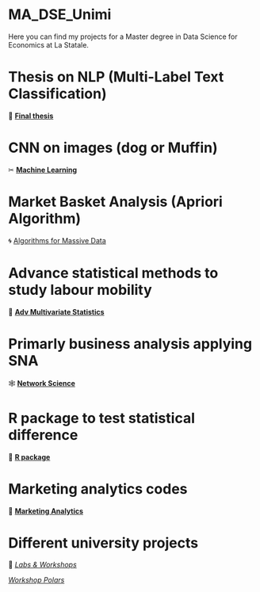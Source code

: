 # MA_DSE_Unimi
Here you can find my projects for a Master degree in Data Science for Economics at La Statale.

# Thesis on NLP (Multi-Label Text Classification)
🎊 [**Final thesis**](https://github.com/dariashcherbakovaaa/MA_DSE_Unimi/tree/Thesis)


# CNN on images (dog or Muffin)
✂ [**Machine Learning**](https://github.com/dariashcherbakovaaa/ML_muffins-VS-chihua)

# Market Basket Analysis (Apriori Algorithm)
🌀 [Algorithms for Massive Data](https://github.com/dariashcherbakovaaa/Algorithms-for-massive-data)

# Advance statistical methods to study labour mobility
🏁 [**Adv Multivariate Statistics**](https://github.com/dariashcherbakovaaa/MA_DSE_Unimi/tree/MultivariateStatistics)

# Primarly business analysis applying SNA
🕸 [**Network Science**](https://github.com/dariashcherbakovaaa/MA_DSE_Unimi/tree/network_science)

# R package to test statistical difference 
🔗 [**R package**](https://github.com/dariashcherbakovaaa/MA_DSE_Unimi/tree/R-course)

# Marketing analytics codes
🥞 [**Marketing Analytics**](https://github.com/dariashcherbakovaaa/MA_DSE_Unimi/tree/Marketing)

# Different university projects
👾 [*Labs & Workshops*](https://github.com/dariashcherbakovaaa/MA_DSE_Unimi/tree/LABs)

[*Workshop Polars*](https://github.com/dariashcherbakovaaa/MA_DSE_Unimi/blob/LABs/polars_workshop)

